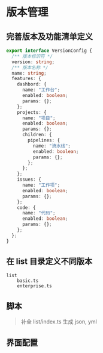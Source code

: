 # 版本管理

## 完善版本及功能清单定义

```ts
export interface VersionConfig {
  /** 版本标识符 */
  version: string;
  /** 版本名称 */
  name: string;
  features: {
    dashbord: {
      name: "工作台";
      enabled: boolean;
      params: {};
    };
    projects: {
      name: "项目";
      enabled: boolean;
      params: {};
      children: {
        pipelines: {
          name: "流水线";
          enabled: boolean;
          params: {};
        };
      };
    };
    issues: {
      name: "工作项";
      enabled: boolean;
      params: {};
    };
    code: {
      name: "代码";
      enabled: boolean;
      params: {};
    };
  };
}
```

## 在 list 目录定义不同版本

```
list
    basic.ts
    enterprise.ts
```

## 脚本

> 补全 list/index.ts
> 生成 json, yml

## 界面配置
